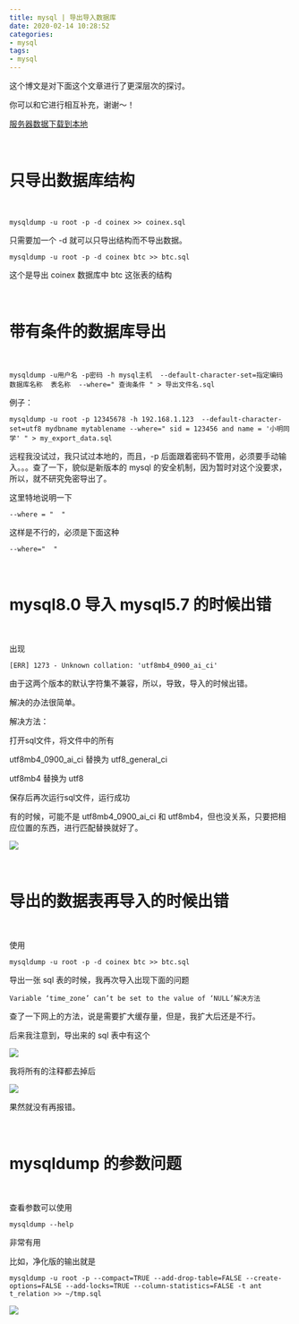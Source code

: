 ```yaml
---
title: mysql | 导出导入数据库
date: 2020-02-14 10:28:52
categories:
- mysql
tags:
- mysql
---
```

这个博文是对下面这个文章进行了更深层次的探讨。

你可以和它进行相互补充，谢谢～！

[服务器数据下载到本地](https://benpaodewoniu.github.io/2019/10/27/mysql2/)

<!-- more -->

<br/>

# 只导出数据库结构

<br/>

	mysqldump -u root -p -d coinex >> coinex.sql

只需要加一个 -d 就可以只导出结构而不导出数据。

	mysqldump -u root -p -d coinex btc >> btc.sql

这个是导出 coinex 数据库中 btc 这张表的结构

<br/>

# 带有条件的数据库导出

<br/>

	mysqldump -u用户名 -p密码 -h mysql主机  --default-character-set=指定编码  数据库名称  表名称  --where=" 查询条件 " > 导出文件名.sql

例子：

	mysqldump -u root -p 12345678 -h 192.168.1.123  --default-character-set=utf8 mydbname mytablename --where=" sid = 123456 and name = '小明同学' " > my_export_data.sql

远程我没试过，我只试过本地的，而且，-p 后面跟着密码不管用，必须要手动输入。。。查了一下，貌似是新版本的 mysql 的安全机制，因为暂时对这个没要求，所以，就不研究免密导出了。

这里特地说明一下

	--where = "  "

这样是不行的，必须是下面这种

	--where="  "

<br/>

# mysql8.0 导入 mysql5.7 的时候出错

<br/>

出现

	[ERR] 1273 - Unknown collation: 'utf8mb4_0900_ai_ci'

由于这两个版本的默认字符集不兼容，所以，导致，导入的时候出错。

解决的办法很简单。

解决方法：

打开sql文件，将文件中的所有

utf8mb4_0900_ai_ci 替换为 utf8_general_ci

utf8mb4 替换为 utf8

保存后再次运行sql文件，运行成功

有的时候，可能不是 utf8mb4_0900_ai_ci 和 utf8mb4，但也没关系，只要把相应位置的东西，进行匹配替换就好了。

![](/images/mysql/5_0.png)

<br/>

# 导出的数据表再导入的时候出错

<br/>

使用

	mysqldump -u root -p -d coinex btc >> btc.sql

导出一张 sql 表的时候，我再次导入出现下面的问题
	
	Variable ‘time_zone’ can’t be set to the value of ‘NULL’解决方法

查了一下网上的方法，说是需要扩大缓存量，但是，我扩大后还是不行。

后来我注意到，导出来的 sql 表中有这个

![](/images/mysql/5_1.png)

我将所有的注释都去掉后

![](/images/mysql/5_2.png)

果然就没有再报错。

<br/>

# mysqldump 的参数问题

<br/>

查看参数可以使用

	mysqldump --help

非常有用

比如，净化版的输出就是

	mysqldump -u root -p --compact=TRUE --add-drop-table=FALSE --create-options=FALSE --add-locks=TRUE --column-statistics=FALSE -t ant t_relation >> ~/tmp.sql

![](/images/mysql/5_3.png)
